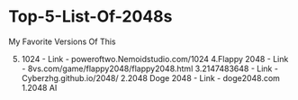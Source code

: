 # Top-5-List-Of-2048s
My Favorite Versions Of This

5. 1024 - Link - poweroftwo.Nemoidstudio.com/1024
4.Flappy 2048 - Link - 8vs.com/game/flappy2048/flappy2048.html
3.2147483648 - Link - Cyberzhg.github.io/2048/
2.2048 Doge 2048 - Link - doge2048.com
1.2048 AI

